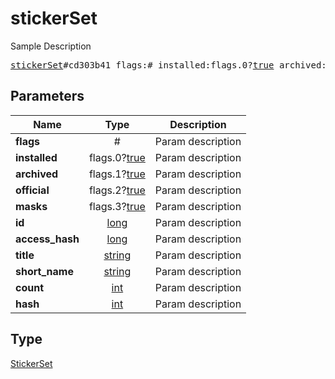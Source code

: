 # stickerSet

Sample Description

<pre>
<a href="../constructor/stickerSet.md">stickerSet</a>#cd303b41 flags:# installed:flags.0?<a href="../type/true.md">true</a> archived:flags.1?<a href="../type/true.md">true</a> official:flags.2?<a href="../type/true.md">true</a> masks:flags.3?<a href="../type/true.md">true</a> id:<a href="../type/long.md">long</a> access_hash:<a href="../type/long.md">long</a> title:<a href="../type/string.md">string</a> short_name:<a href="../type/string.md">string</a> count:<a href="../type/int.md">int</a> hash:<a href="../type/int.md">int</a> = <a href="../type/StickerSet.md">StickerSet</a>;
</pre>
## Parameters

| Name | Type | Description |
|------|:----:|-------------|
| **flags** | # | Param description |
| **installed** | flags.0?<a href="../type/true.md">true</a> | Param description |
| **archived** | flags.1?<a href="../type/true.md">true</a> | Param description |
| **official** | flags.2?<a href="../type/true.md">true</a> | Param description |
| **masks** | flags.3?<a href="../type/true.md">true</a> | Param description |
| **id** | <a href="../type/long.md">long</a> | Param description |
| **access_hash** | <a href="../type/long.md">long</a> | Param description |
| **title** | <a href="../type/string.md">string</a> | Param description |
| **short_name** | <a href="../type/string.md">string</a> | Param description |
| **count** | <a href="../type/int.md">int</a> | Param description |
| **hash** | <a href="../type/int.md">int</a> | Param description |

## Type

<a href="../type/StickerSet.md">StickerSet</a>
